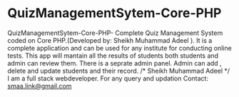 # QuizManagementSytem-Core-PHP
QuizManagementSytem-Core-PHP-
Complete Quiz Management System coded on Core PHP.(Developed by: Sheikh Muhammad Adeel ). It is a complete application and can be used for any institute for conducting online tests. This app will mantain all the results of students both students and admin can review them. There is a seprate admin panel. Admin can add , delete and update students and their record. /* Sheikh Muhammad Adeel */ I am a full stack webdeveloper. 
For any query and updation Contact: smaa.link@gmail.com
